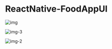 # ReactNative-FoodAppUI
![img](https://user-images.githubusercontent.com/63144534/114299046-24bfd880-9adb-11eb-8402-ba8d8c0d69fb.jpg)



![img-3](https://user-images.githubusercontent.com/63144534/114299138-926c0480-9adb-11eb-9fa8-c3528927ca95.jpg)




![img-2](https://user-images.githubusercontent.com/63144534/114299102-6781b080-9adb-11eb-9a77-d27d62d9b445.jpg)
